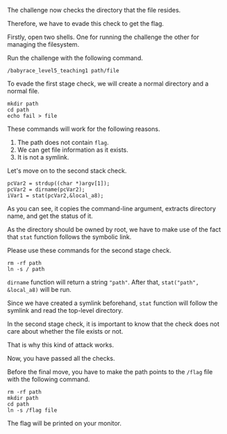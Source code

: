 The challenge now checks the directory that the file resides.

Therefore, we have to evade this check to get the flag.

Firstly, open two shells. One for running the challenge the other for managing the filesystem.

Run the challenge with the following command.
```
/babyrace_level5_teaching1 path/file
```

To evade the first stage check, we will create a normal directory and a normal file.
```
mkdir path
cd path
echo fail > file
```

These commands will work for the following reasons.
1. The path does not contain `flag`.
2. We can get file information as it exists.
3. It is not a symlink.

Let's move on to the second stack check.
```
pcVar2 = strdup((char *)argv[1]);
pcVar2 = dirname(pcVar2);
iVar1 = stat(pcVar2,&local_a8);
```

As you can see, it copies the command-line argument, extracts directory name, and get the status of it.

As the directory should be owned by root, we have to make use of the fact that `stat` function follows the symbolic link.

Please use these commands for the second stage check.
```
rm -rf path
ln -s / path
```

`dirname` function will return a string `"path"`. After that, `stat("path", &local_a8)` will be run.

Since we have created a symlink beforehand, `stat` function will follow the symlink and read the top-level directory.

In the second stage check, it is important to know that the check does not care about whether the file exists or not.

That is why this kind of attack works.

Now, you have passed all the checks.

Before the final move, you have to make the path points to the `/flag` file with the following command.
```
rm -rf path
mkdir path
cd path
ln -s /flag file
```

The flag will be printed on your monitor.
